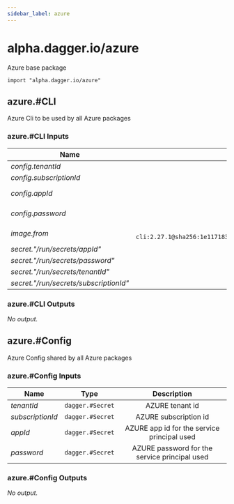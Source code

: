 ```yaml
---
sidebar_label: azure
---
```


# alpha.dagger.io/azure

Azure base package

```cue
import "alpha.dagger.io/azure"
```

## azure.#CLI

Azure Cli to be used by all Azure packages

### azure.#CLI Inputs

| Name                                     | Type                                                                                                              | Description                                             |
| -------------                            |:-------------:                                                                                                    |:-------------:                                          |
|*config.tenantId*                         | `dagger.#Secret`                                                                                                  |AZURE tenant id                                          |
|*config.subscriptionId*                   | `dagger.#Secret`                                                                                                  |AZURE subscription id                                    |
|*config.appId*                            | `dagger.#Secret`                                                                                                  |AZURE app id for the service principal used              |
|*config.password*                         | `dagger.#Secret`                                                                                                  |AZURE password for the service principal used            |
|*image.from*                              | `"mcr.microsoft.com/azure-cli:2.27.1@sha256:1e117183100c9fce099ebdc189d73e506e7b02d2b73d767d3fc07caee72f9fb1"`    |Remote ref (example: "index.docker.io/alpine:latest")    |
|*secret."/run/secrets/appId"*             | `dagger.#Secret`                                                                                                  |-                                                        |
|*secret."/run/secrets/password"*          | `dagger.#Secret`                                                                                                  |-                                                        |
|*secret."/run/secrets/tenantId"*          | `dagger.#Secret`                                                                                                  |-                                                        |
|*secret."/run/secrets/subscriptionId"*    | `dagger.#Secret`                                                                                                  |-                                                        |

### azure.#CLI Outputs

_No output._

## azure.#Config

Azure Config shared by all Azure packages

### azure.#Config Inputs

| Name               | Type                | Description                                     |
| -------------      |:-------------:      |:-------------:                                  |
|*tenantId*          | `dagger.#Secret`    |AZURE tenant id                                  |
|*subscriptionId*    | `dagger.#Secret`    |AZURE subscription id                            |
|*appId*             | `dagger.#Secret`    |AZURE app id for the service principal used      |
|*password*          | `dagger.#Secret`    |AZURE password for the service principal used    |

### azure.#Config Outputs

_No output._

